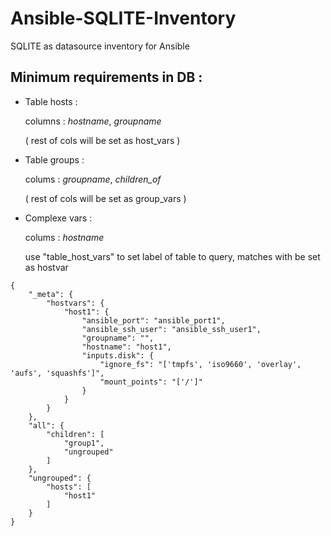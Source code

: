 # Ansible-SQLITE-Inventory
SQLITE as datasource inventory for Ansible

## Minimum requirements in DB :

- Table hosts : 

  columns : *hostname*, *groupname*
  
  ( rest of cols will be set as host_vars )
  
  
- Table groups :

  colums : *groupname*, *children_of*
  
  ( rest of cols will be set as group_vars )
  
  
- Complexe vars :

  colums : *hostname*
  
  use "table_host_vars" to set label of table to query, matches with be set as hostvar
  


```
{
    "_meta": {
        "hostvars": {
            "host1": {
                "ansible_port": "ansible_port1",
                "ansible_ssh_user": "ansible_ssh_user1",
                "groupname": "",
                "hostname": "host1",
                "inputs.disk": {
                    "ignore_fs": "['tmpfs', 'iso9660', 'overlay', 'aufs', 'squashfs']",
                    "mount_points": "['/']"
                }
            }
        }
    },
    "all": {
        "children": [
            "group1",
            "ungrouped"
        ]
    },
    "ungrouped": {
        "hosts": [
            "host1"
        ]
    }
}
```


